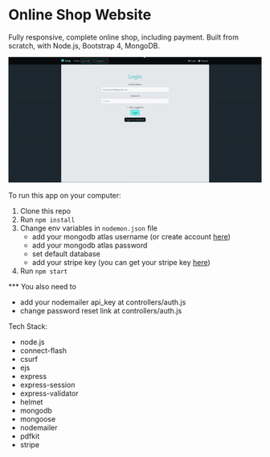 # Online Shop Website

Fully responsive, complete online shop, including payment. Built from scratch, with Node.js, Bootstrap 4, MongoDB.

![gif](online-shop-2.gif)

To run this app on your computer:

1. Clone this repo
1. Run `npm install`
1. Change env variables in `nodemon.json` file
   - add your mongodb atlas username (or create account [here](https://www.mongodb.com/cloud/atlas))
   - add your mongodb atlas password
   - set default database
   - add your stripe key (you can get your stripe key [here](https://stripe.com/))
1. Run `npm start`

\*\*\* You also need to

- add your nodemailer api_key at controllers/auth.js
- change password reset link at controllers/auth.js

Tech Stack:

- node.js
- connect-flash
- csurf
- ejs
- express
- express-session
- express-validator
- helmet
- mongodb
- mongoose
- nodemailer
- pdfkit
- stripe
